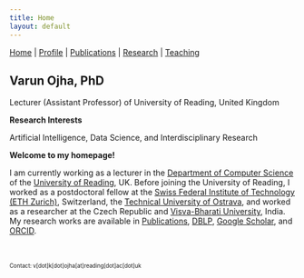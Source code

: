 ```yaml
---
title: Home
layout: default
---
```

<a href="{{site.baseurl}}">Home</a> | 
<a href="{{site.baseurl}}/profile">Profile</a> | 
<a href="{{site.baseurl}}/publications">Publications</a> | 
<a href="{{site.baseurl}}/research">Research</a> | 
<a href="{{site.baseurl}}/teaching">Teaching</a>


## Varun Ojha, PhD

Lecturer (Assistant Professor) of University of Reading, United Kingdom

**Research Interests**

Artificial Intelligence, Data Science, and Interdisciplinary Research

**Welcome to my homepage!**

<!-- What I like the most is how much we learn working with people, the research, the efforts to break the barrier, and the joy achievements. These experiences drive my research whether it is my I am current work as a lecturer in the -->
I am currently working as a lecturer in the <a href="https://www.reading.ac.uk/computer-science/" target="_blank">Department of Computer Science</a> of the <a href="http://www.reading.ac.uk/" target="_blank">University of Reading</a>, UK. Before joining the University of Reading, I worked as a postdoctoral fellow at the <a href="https://ethz.ch/en.html" target="_blank">Swiss Federal Institute of Technology (ETH Zurich)</a>, Switzerland, the <a href="https://www.vsb.cz/en" target="_blank">Technical University of Ostrava</a>, and worked as a researcher at the Czech Republic and <a href="https://visvabharati.ac.in/index.html" target="_blank">Visva-Bharati University</a>, India. My research works are available in <a href="{{site.baseurl}}/publications">Publications</a>, <a href="https://dblp.org/pid/119/4926.html" target="_blank">DBLP</a>, <a href="https://scholar.google.com/citations?user=bNLfWwgl4J4C&hl=en" target="_blank">Google Scholar</a>, and <a href="https://orcid.org/0000-0002-9256-1192" target="_blank">ORCID</a>.


<br><br>
<sub><sub>Contact: v[dot]k[dot]ojha[at]reading[dot]ac[dot]uk</sub></sub>
